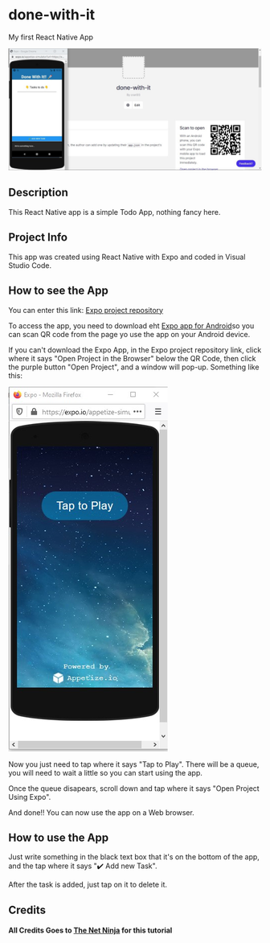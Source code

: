 # done-with-it

My first React Native App

![React Native Resume App Template](done-with-it.png?raw=true "React Native Resume App Template")

## Description

This React Native app is a simple Todo App, nothing fancy here.

## Project Info

This app was created using React Native with Expo and coded in Visual Studio Code.

## How to see the App

You can enter this link: <a target="_blank" href='https://expo.io/@crari93/projects/done-with-it'>Expo project repository</a>

To access the app, you need to download eht <a target="_blank" href='https://play.google.com/store/apps/details?id=host.exp.exponent&hl=es-419'>Expo app for Android</a>so you can scan QR code from the page yo use the app on your Android device.

If you can't download the Expo App, in the Expo project repository link, click where it says "Open Project in the Browser" below the QR Code, then click the purple button "Open Project", and a window will pop-up. Something like this:

![Browser App Template](browser-app.png?raw=true "Browser App Template")

Now you just need to tap where it says "Tap to Play". There will be a queue, you will need to wait a little so you can start using the app.

Once the queue disapears, scroll down and tap where it says "Open Project Using Expo".

And done!!
You can now use the app on a Web browser.

## How to use the App

Just write something in the black text box that it's on the bottom of the app, and the tap where it says "✔️ Add new Task".

After the task is added, just tap on it to delete it.

## Credits

#### All Credits Goes to <a target="_blank" href='https://www.youtube.com/c/TheNetNinja'>The Net Ninja</a> for this tutorial
